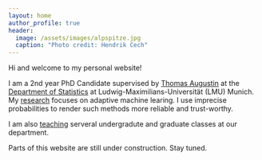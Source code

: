 ```yaml
---
layout: home
author_profile: true
header:
  image: /assets/images/alpspitze.jpg
  caption: "Photo credit: Hendrik Cech"
---
```


Hi and welcome to my personal website! 

I am a 2nd year PhD Candidate supervised by [Thomas Augustin](https://scholar.google.de/citations?user=3N20m1kAAAAJ&hl=de) at the [Department of Statistics](https://www.statistik.uni-muenchen.de/index.html) at Ludwig-Maximilians-Universität (LMU) Munich. My [research](https://rodemann.github.io/_pages/research/) focuses on adaptive machine learing. I use imprecise probabilities to render such methods more reliable and trust-worthy. 


I am also [teaching](https://rodemann.github.io/_pages/teaching/) serveral undergradute and graduate classes at our department.

Parts of this website are still under construction. Stay tuned.


